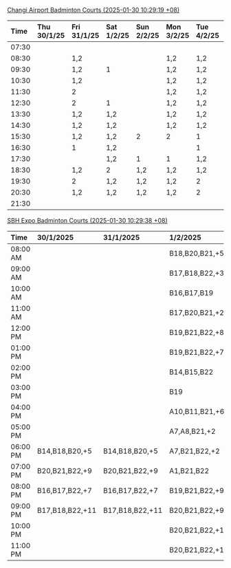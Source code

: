 [Changi Airport Badminton Courts (2025-01-30 10:29:19 +08)](https://www.carc.org.sg/FacilityBooking.aspx)

| Time   | Thu 30/1/25   | Fri 31/1/25   | Sat 1/2/25   | Sun 2/2/25   | Mon 3/2/25   | Tue 4/2/25   | Wed 5/2/25   |
|:-------|:--------------|:--------------|:-------------|:-------------|:-------------|:-------------|:-------------|
| 07:30  |               |               |              |              |              |              |              |
| 08:30  |               | 1,2           |              |              | 1,2          | 1,2          | 1,2          |
| 09:30  |               | 1,2           | 1            |              | 1,2          | 1,2          | 1,2          |
| 10:30  |               | 1,2           |              |              | 1,2          | 1,2          | 1,2          |
| 11:30  |               | 2             |              |              | 1,2          | 1,2          | 1,2          |
| 12:30  |               | 2             | 1            |              | 1,2          | 1,2          | 1,2          |
| 13:30  |               | 1,2           | 1,2          |              | 1,2          | 1,2          | 1,2          |
| 14:30  |               | 1,2           | 1,2          |              | 1,2          | 1,2          | 1,2          |
| 15:30  |               | 1,2           | 1,2          | 2            | 2            | 1            | 1,2          |
| 16:30  |               | 1             | 1,2          |              |              | 1            | 1,2          |
| 17:30  |               |               | 1,2          | 1            | 1            | 1,2          | 1,2          |
| 18:30  |               | 1,2           | 2            | 1,2          | 1,2          | 1,2          |              |
| 19:30  |               | 2             | 1,2          | 1,2          | 1,2          | 2            |              |
| 20:30  |               | 1,2           | 1,2          | 1,2          | 1,2          | 2            | 1,2          |
| 21:30  |               |               |              |              |              |              |              |

[SBH Expo Badminton Courts (2025-01-30 10:29:38 +08)](https://singaporebadmintonhall.getomnify.com/widgets/O3MRKGBH359GA55KHMG1RD)

| Time     | 30/1/2025       | 31/1/2025       | 1/2/2025        | 2/2/2025        | 3/2/2025        | 4/2/2025        | 5/2/2025        |
|:---------|:----------------|:----------------|:----------------|:----------------|:----------------|:----------------|:----------------|
| 08:00 AM |                 |                 | B18,B20,B21,+5  | B17,B21,B22,+7  | B20,B21,B22,+12 | B19,B21,B22,+14 | B19,B21,B22,+19 |
| 09:00 AM |                 |                 | B17,B18,B22,+3  | B21             | B15             | B19,B21,B22,+14 | B19,B21,B22,+19 |
| 10:00 AM |                 |                 | B16,B17,B19     | A2,B21          |                 | B19,B21,B22,+18 | B19,B21,B22,+17 |
| 11:00 AM |                 |                 | B17,B20,B21,+2  | A2              | A7,A8,A9,+1     | B19,B21,B22,+18 | B19,B21,B22,+18 |
| 12:00 PM |                 |                 | B19,B21,B22,+8  | B13,B14,B20,+10 | B15,B16,B17,+5  | B19,B21,B22,+11 | B19,B21,B22,+19 |
| 01:00 PM |                 |                 | B19,B21,B22,+7  | A10,A9,B18,+8   | B19,B21,B22,+8  | B20,B21,B22,+10 | B19,B21,B22,+19 |
| 02:00 PM |                 |                 | B14,B15,B22     | A10,A9,B17,+5   | A7,A8           | B20,B21,B22,+15 | B19,B21,B22,+19 |
| 03:00 PM |                 |                 | B19             | B20,B22         | A8,B11          | A3,B11,B18,+2   | B19,B20,B21,+8  |
| 04:00 PM |                 |                 | A10,B11,B21,+6  | B12,B13,B15,+3  | B11             | A2,A3           | B15,B16,B21,+3  |
| 05:00 PM |                 |                 | A7,A8,B21,+2    | A10,A5,A7,+1    | B12,B13,B17,+5  | B12,B13,B14,+3  | B16,B21         |
| 06:00 PM | B14,B18,B20,+5  | B14,B18,B20,+5  | A7,B21,B22,+2   | A2,A5,B21       | A10,A9,B21,+6   | B13,B14,B15,+6  | A10,B16,B21     |
| 07:00 PM | B20,B21,B22,+9  | B20,B21,B22,+9  | A1,B21,B22      | B19,B20,B21,+1  | B16,B19,B21,+11 | B19,B21,B22,+10 | A10,B21,B22     |
| 08:00 PM | B16,B17,B22,+7  | B16,B17,B22,+7  | B19,B21,B22,+9  | B14,B15,B16,+9  | B20,B21,B22,+17 |                 |                 |
| 09:00 PM | B17,B18,B22,+11 | B17,B18,B22,+11 | B20,B21,B22,+9  | B14,B15,B22,+11 | B20,B21,B22,+18 |                 |                 |
| 10:00 PM |                 |                 | B20,B21,B22,+13 | B20,B21,B22,+18 | A10,A8,A9,+7    | A10,A8,A9,+7    | A10,A8,A9,+7    |
| 11:00 PM |                 |                 | B20,B21,B22,+16 | B20,B21,B22,+18 | A10,A8,A9,+7    | A10,A8,A9,+7    | A10,A8,A9,+7    |
